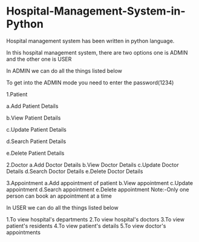 # Hospital-Management-System-in-Python

Hospital management system has been written in python language.


In this hospital management system, there are two options one is ADMIN and the other one is USER 

In ADMIN we can do all the things listed below

To get into the ADMIN mode you need to enter the password(1234)

1.Patient

  a.Add Patient Details
  
  b.View Patient Details 
  
  c.Update Patient Details
  
  d.Search Patient Details
  
  e.Delete Patient Details
  
  
2.Doctor
  a.Add Doctor Details
  b.View Doctor Details
  c.Update Doctor Details
  d.Search Doctor Details
  e.Delete Doctor Details
  
3.Appointment
  a.Add appointment of patient
  b.View appointment
  c.Update appointment
  d.Search appointment
  e.Delete appointment
Note:-Only one person can book an appointment at a time   


In USER we can do all the things listed below

1.To view hospital's departments
2.To view hospital's doctors
3.To view patient's residents
4.To view patient's details
5.To view doctor's appointments
